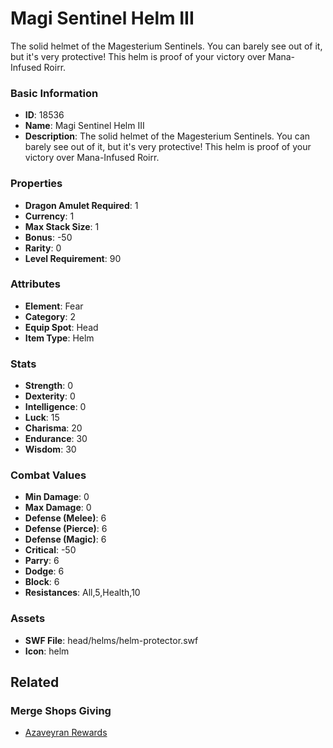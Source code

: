 # Magi Sentinel Helm III

The solid helmet of the Magesterium Sentinels. You can barely see out of it, but it's very protective! This helm is proof of your victory over Mana-Infused Roirr.

### Basic Information

- **ID**: 18536
- **Name**: Magi Sentinel Helm III
- **Description**: The solid helmet of the Magesterium Sentinels. You can barely see out of it, but it&#039;s very protective! This helm is proof of your victory over Mana-Infused Roirr.

### Properties

- **Dragon Amulet Required**: 1
- **Currency**: 1
- **Max Stack Size**: 1
- **Bonus**: -50
- **Rarity**: 0
- **Level Requirement**: 90

### Attributes

- **Element**: Fear
- **Category**: 2
- **Equip Spot**: Head
- **Item Type**: Helm

### Stats

- **Strength**: 0
- **Dexterity**: 0
- **Intelligence**: 0
- **Luck**: 15
- **Charisma**: 20
- **Endurance**: 30
- **Wisdom**: 30

### Combat Values

- **Min Damage**: 0
- **Max Damage**: 0
- **Defense (Melee)**: 6
- **Defense (Pierce)**: 6
- **Defense (Magic)**: 6
- **Critical**: -50
- **Parry**: 6
- **Dodge**: 6
- **Block**: 6
- **Resistances**: All,5,Health,10

### Assets

- **SWF File**: head/helms/helm-protector.swf
- **Icon**: helm

## Related

### Merge Shops Giving

- [Azaveyran Rewards](../merge-shops/299-azaveyran-rewards.md)

